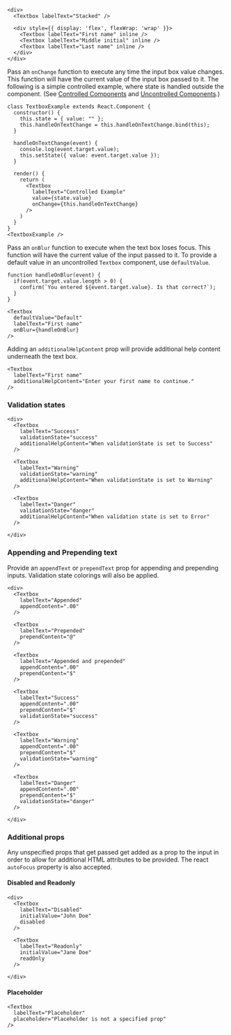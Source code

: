 ```
<div>
  <Textbox labelText="Stacked" />

  <div style={{ display: 'flex', flexWrap: 'wrap' }}>
    <Textbox labelText="First name" inline />
    <Textbox labelText="Middle initial" inline />
    <Textbox labelText="Last name" inline />
  </div>
</div>
```

Pass an `onChange` function to execute any time the input box value changes. This function will have the current value of the input box passed to it. The following is a simple controlled example, where state is handled outside the component. (See [Controlled Components](https://facebook.github.io/react/docs/forms.html#controlled-components) and [Uncontrolled Components](https://facebook.github.io/react/docs/uncontrolled-components.html).)

```
class TextboxExample extends React.Component {
  constructor() {
    this.state = { value: "" };
    this.handleOnTextChange = this.handleOnTextChange.bind(this);
  }

  handleOnTextChange(event) {
    console.log(event.target.value);
    this.setState({ value: event.target.value });
  }

  render() {
    return (
      <Textbox
        labelText="Controlled Example"
        value={state.value}
        onChange={this.handleOnTextChange}
      />
    )
  }
}
<TextboxExample />
```

Pass an `onBlur` function to execute when the text box loses focus. This function will have the current value of the input passed to it. To provide a default value in an uncontrolled `Textbox` component, use `defaultValue`.

```
function handleOnBlur(event) {
  if(event.target.value.length > 0) {
    confirm(`You entered ${event.target.value}. Is that correct?`);
  }
}

<Textbox
  defaultValue="Default"
  labelText="First name"
  onBlur={handleOnBlur}
/>
```

Adding an `additionalHelpContent` prop will provide additional help content underneath the text box.

```
<Textbox
  labelText="First name"
  additionalHelpContent="Enter your first name to continue."
/>
```

### Validation states

```
<div>
  <Textbox
    labelText="Success"
    validationState="success"
    additionalHelpContent="When validationState is set to Success"
  />

  <Textbox
    labelText="Warning"
    validationState="warning"
    additionalHelpContent="When validationState is set to Warning"
  />

  <Textbox
    labelText="Danger"
    validationState="danger"
    additionalHelpContent="When validation state is set to Error"
  />

</div>
```

### Appending and Prepending text

Provide an `appendText` or `prependText` prop for appending and prepending inputs. Validation state colorings will also be applied.

```
<div>
  <Textbox
    labelText="Appended"
    appendContent=".00"
  />

  <Textbox
    labelText="Prepended"
    prependContent="@"
  />

  <Textbox
    labelText="Appended and prepended"
    appendContent=".00"
    prependContent="$"
  />

  <Textbox
    labelText="Success"
    appendContent=".00"
    prependContent="$"
    validationState="success"
  />

  <Textbox
    labelText="Warning"
    appendContent=".00"
    prependContent="$"
    validationState="warning"
  />

  <Textbox
    labelText="Danger"
    appendContent=".00"
    prependContent="$"
    validationState="danger"
  />

</div>
```

### Additional props

Any unspecified props that get passed get added as a prop to the input in order to allow for additional HTML attributes to be provided.
The react `autoFocus` property is also accepted.

#### Disabled and Readonly

```
<div>
  <Textbox
    labelText="Disabled"
    initialValue="John Doe"
    disabled
  />

  <Textbox
    labelText="Readonly"
    initialValue="Jane Doe"
    readOnly
  />

</div>
```
#### Placeholder

```
<Textbox
  labelText="Placeholder"
  placeholder="Placeholder is not a specified prop"
/>
```
